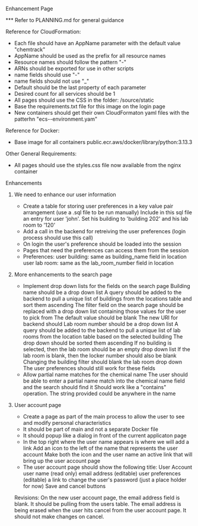 Enhancement Page

*** Refer to PLANNING.md for general guidance

Reference for CloudFormation:
- Each file should have an AppName parameter with the default value "chemtrack"
- AppName should be used as the prefix for all resource names
- Resource names should follow the pattern "<appname>-<resource type>"
- ARNs should be exported for use in other scripts
- name fields should use "-"
- name fields should not use "_"
- Default should be the last property of each parameter
- Desired count for all services should be 1
- All pages should use the CSS in the folder: /source/static
- Base the requirements.txt file for this image on the login page
- New containers should get their own CloudFormaton yaml files with the patterhn "ecs-<name>-environment.yam"

Reference for Docker:
- Base image for all containers public.ecr.aws/docker/library/python:3.13.3

Other General Requirements:
- All pages should use the styles.css file now available from the nginx container

Enhancements
1) We need to enhance our user information
    - Create a table for storing user preferences in a key value pair arrangement (use a .sql file to be run manually)
        Include in this sql file an entry for user 'john'.  Set his building to 'building 202' and his lab room to '120'
    - Add a call in the backend for retreiving the user preferences (login process should use this call)
    - On login the user's preference should be loaded into the session
    - Pages that need the preferences can access them from the session
    - Preferences:
        user building:   same as building_name field in location
        user lab room:   same as the lab_room_number field in location

2) More enhancements to the search page
    - Implement drop down lists for the fields on the search page
        Building name should be a drop down list
            A query should be added to the backend to pull a unique list of buildings from the locations table and sort them ascending
            The filter field on the search page should be replaced with a drop down list containing those values for the user to pick from
            The default value should be blank
            The new URI for backend should
        Lab room number should be a drop down list
            A query should be added to the backend to pull a unique list of lab rooms from the location table based on the selected building
            The drop down should be sorted them ascending
            If no building is selected, then the lab room should be an empty drop down list
            If the lab room is blank, then the locker number should also be blank
            Changing the building filter should blank the lab room drop down
        The user preferences should still work for these fields
    - Allow partial name matches for the chemical name
        The user should be able to enter a partial name match into the chemical name field and the search should find it
        Should work like a "contains" operation.  The string provided could be anywhere in the name

3) User account page
    - Create a page as part of the main process to allow the user to see and modify personal characteristics
    - It should be part of main and not a separate Docker file
    - It should popup like a dialog in front of the current applicaton page
    - In the top right where the user name appears is where we will add a link
        Add an icon to the left of the name that represents the user account
        Make both the icon and the user name an active link that will bring up the user account page
    - The user account page should show the following
        title: User Account
        user name (read only)
        email address (editable)
        user preferences (editable)
        a link to change the user's password (just a place holder for now)
        Save and cancel buttons

    Revisions:
        On the new user account page, the email address field is blank.  It should be pulling from the users table.
        The email address is being erased when the user hits cancel from the user account page.  It should not make changes on cancel.
